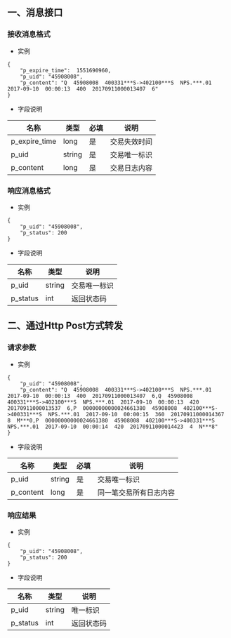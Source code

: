 ## 一、消息接口

### 接收消息格式

* 实例

```
{
    "p_expire_time":  1551690960,
    "p_uid": "45908008",
    "p_content": "Q  45908008  400331***S->402100***S  NPS.***.01  2017-09-10  00:00:13  400  20170911000013407  6"
}
```

* 字段说明

| 名称 | 类型 | 必填 | 说明 |
| ------ | ------ | ------ | ------ |
| p_expire_time | long | 是 | 交易失效时间 |
| p_uid | string | 是 | 交易唯一标识 |
| p_content | long | 是 | 交易日志内容 |

### 响应消息格式

* 实例

```
{
    "p_uid": "45908008",
    "p_status": 200
}
```

* 字段说明

| 名称 | 类型 | 说明 |
| ------ | ------ | ------ |
| p_uid | string | 交易唯一标识 |
| p_status | int | 返回状态码 |

## 二、通过Http Post方式转发

### 请求参数

* 实例

```
{
    "p_uid": "45908008",
    "p_content": "Q  45908008  400331***S->402100***S  NPS.***.01  2017-09-10  00:00:13  400  20170911000013407  6,Q  45908008  400331***S->402100***S  NPS.***.01  2017-09-10  00:00:13  420  20170911000013537  6,P  00000000000024661380  45908008  402100***S->400331***S  NPS.***.01  2017-09-10  00:00:15  360  20170911000014367  8  M***0,P  00000000000024661380  45908008  402100***S->400331***S  NPS.***.01  2017-09-10  00:00:14  420  20170911000014423  4  N***8"
}
```

* 字段说明

| 名称 | 类型 | 必填 | 说明 |
| ------ | ------ | ------ | ------ |
| p_uid | string | 是 | 交易唯一标识 |
| p_content | long | 是 | 同一笔交易所有日志内容 |

### 响应结果

* 实例

```
{
    "p_uid": "45908008",
    "p_status": 200
}
```

* 字段说明

| 名称 | 类型 | 说明 |
| ------ | ------ | ------ |
| p_uid | string | 唯一标识 |
| p_status | int | 返回状态码 |


